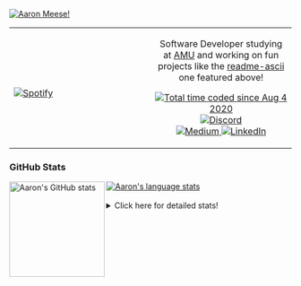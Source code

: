 [![Aaron Meese!](https://user-images.githubusercontent.com/17814535/88975338-a2aabf00-d27f-11ea-963f-8a19608716b4.png)](https://github.com/ajmeese7/readme-ascii "README ASCII")

<!-- Modified from project here: https://github.com/novatorem/novatorem -->
<table width="100%"> 
  <tr>
  <td width="50%">
      
&nbsp; <br> [![Spotify](https://ajmeese7.vercel.app/api/spotify)](https://open.spotify.com/user/ajmeese)

  </td>
  <td width="50%">
    <p align="center">
    Software Developer studying at <a href="https://www.amu.apus.edu/">AMU</a> and working on fun 
    projects like the <a href="https://github.com/ajmeese7/readme-ascii">readme-ascii</a> one featured above!
    </p>
    <p align="center">
      <a href="https://wakatime.com/@f726891d-3b02-46cd-9b60-e8c59f9e2b14">
        <img src="https://wakatime.com/badge/user/f726891d-3b02-46cd-9b60-e8c59f9e2b14.svg" alt="Total time coded since Aug 4 2020" title="WakaTime" />
      </a>
      <a href="http://link.aaronmeese.com/discord">
        <img src="https://img.shields.io/badge/discord-ajmeese7%234835-369?style=flat-square&logo=discord&logoColor=white&color=purple" alt="Discord" title="Discord">
      </a>
      <br />
      <a href="https://link.aaronmeese.com/medium">
        <img src="https://img.shields.io/badge/medium-ajmeese7-1DB954?style=flat-square&logo=medium&logoColor=white" alt="Medium" title="Medium">
      </a>
      <a href="https://link.aaronmeese.com/linkedin">
        <img src="https://img.shields.io/badge/linkedIn-aaronmeese-1DB954?style=flat-square&logo=linkedin&logoColor=white&color=blue" alt="LinkedIn" title="LinkedIn">
      </a>
    </p>
  </td>

</table>

[//]: <> (The `&nbsp;` is to have Aphelion take up more space)

### GitHub Stats ###

<a href="https://profile-summary-for-github.com/user/ajmeese7">
  <img align="left" height="170px" src="https://github-readme-stats.vercel.app/api?username=ajmeese7&show_icons=true&line_height=27&count_private=true" alt="Aaron's GitHub stats"/>
  <img src="https://github-readme-stats.vercel.app/api/top-langs/?username=ajmeese7&hide_langs_below=5&layout=compact" alt="Aaron's language stats"/>
</a>

<br />
<br />
<details>
<summary>Click here for detailed stats!</summary>

### :zap: Recent Activity
<!--START_SECTION:activity-->
1. 🎉 Merged PR [#92](https://github.com/ajmeese7/aaronmeese.com/pull/92) in [ajmeese7/aaronmeese.com](https://github.com/ajmeese7/aaronmeese.com)
2. ❗️ Closed issue [#6](https://github.com/ajmeese7/aaronmeese.com/issues/6) in [ajmeese7/aaronmeese.com](https://github.com/ajmeese7/aaronmeese.com)
3. 💪 Opened PR [#1](https://github.com/RossComputerGuy/OS.js-hardware-serviceprovider/pull/1) in [RossComputerGuy/OS.js-hardware-serviceprovider](https://github.com/RossComputerGuy/OS.js-hardware-serviceprovider)
4. 🎉 Merged PR [#19](https://github.com/ajmeese7/coupon-booked/pull/19) in [ajmeese7/coupon-booked](https://github.com/ajmeese7/coupon-booked)
5. ❗️ Opened issue [#10](https://github.com/ajmeese7/finance-dashboard/issues/10) in [ajmeese7/finance-dashboard](https://github.com/ajmeese7/finance-dashboard)
<!--END_SECTION:activity-->

### 🧐 Waka Stats
<!--START_SECTION:waka-->
![Code Time](http://img.shields.io/badge/Code%20Time-1%2C047%20hrs%2024%20mins-blue)

**🐱 My GitHub Data** 

> 🏆 758 Contributions in the Year 2022
 > 
> 📦 342.4 kB Used in GitHub's Storage 
 > 
> 💼 Opted to Hire
 > 
> 📜 78 Public Repositories 
 > 
> 🔑 28 Private Repositories  
 > 
**I'm an Early 🐤** 

```text
🌞 Morning    256 commits    ██████░░░░░░░░░░░░░░░░░░░   24.54% 
🌆 Daytime    375 commits    █████████░░░░░░░░░░░░░░░░   35.95% 
🌃 Evening    399 commits    █████████░░░░░░░░░░░░░░░░   38.26% 
🌙 Night      13 commits     ░░░░░░░░░░░░░░░░░░░░░░░░░   1.25%

```
📅 **I'm Most Productive on Sunday** 

```text
Monday       123 commits    ███░░░░░░░░░░░░░░░░░░░░░░   11.79% 
Tuesday      158 commits    ███░░░░░░░░░░░░░░░░░░░░░░   15.15% 
Wednesday    124 commits    ███░░░░░░░░░░░░░░░░░░░░░░   11.89% 
Thursday     150 commits    ███░░░░░░░░░░░░░░░░░░░░░░   14.38% 
Friday       115 commits    ██░░░░░░░░░░░░░░░░░░░░░░░   11.03% 
Saturday     169 commits    ████░░░░░░░░░░░░░░░░░░░░░   16.2% 
Sunday       204 commits    █████░░░░░░░░░░░░░░░░░░░░   19.56%

```


📊 **This Week I Spent My Time On** 

```text
⌚︎ Time Zone: America/New_York

💬 Programming Languages: 
JavaScript               6 hrs 9 mins        ██████████░░░░░░░░░░░░░░░   41.42% 
Other                    2 hrs 47 mins       ████░░░░░░░░░░░░░░░░░░░░░   18.76% 
Markdown                 1 hr 55 mins        ███░░░░░░░░░░░░░░░░░░░░░░   12.97% 
HTML                     1 hr 8 mins         ██░░░░░░░░░░░░░░░░░░░░░░░   7.65% 
JSON                     59 mins             █░░░░░░░░░░░░░░░░░░░░░░░░   6.67%

🐱‍💻 Projects: 
aaronmeese.com           7 hrs 48 mins       █████████████░░░░░░░░░░░░   52.56% 
zork1                    3 hrs 29 mins       ██████░░░░░░░░░░░░░░░░░░░   23.55% 
zork                     1 hr 25 mins        ██░░░░░░░░░░░░░░░░░░░░░░░   9.61% 
nigga.dev                1 hr 7 mins         ██░░░░░░░░░░░░░░░░░░░░░░░   7.58% 
karameese.com            39 mins             █░░░░░░░░░░░░░░░░░░░░░░░░   4.44%

```

**I Mostly Code in JavaScript** 

```text
JavaScript               32 repos            ████████████░░░░░░░░░░░░░   50.0% 
HTML                     9 repos             ███░░░░░░░░░░░░░░░░░░░░░░   14.06% 
Python                   5 repos             ██░░░░░░░░░░░░░░░░░░░░░░░   7.81% 
Java                     4 repos             █░░░░░░░░░░░░░░░░░░░░░░░░   6.25% 
CSS                      3 repos             █░░░░░░░░░░░░░░░░░░░░░░░░   4.69%

```



 Last Updated on 06/06/2022 00:06:38 UTC
<!--END_SECTION:waka-->
</details>

